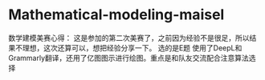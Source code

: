 # Mathematical-modeling-maisel
数学建模美赛心得： 这是参加的第二次美赛了，之前因为经验不是很足，所以结果不理想，这次还算可以，想把经验分享一下。 选的是E题 使用了DeepL和Grammarly翻译，还用了亿图图示进行绘图。重点是和队友交流配合注意算法选择
